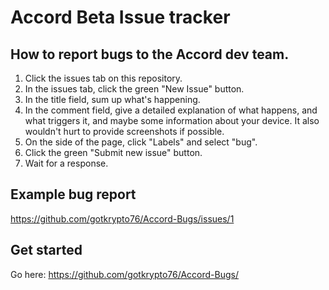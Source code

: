 # Accord Beta Issue tracker


## How to report bugs to the Accord dev team.
  1. Click the issues tab on this repository.
  2. In the issues tab, click the green "New Issue" button.
  3. In the title field, sum up what's happening.
  4. In the comment field, give a detailed explanation of what happens, and what triggers it, and maybe some information about your device. It also wouldn't hurt to provide screenshots if possible.
  5. On the side of the page, click "Labels" and select "bug".
  6. Click the green "Submit new issue" button.
  7. Wait for a response.

## Example bug report
  https://github.com/gotkrypto76/Accord-Bugs/issues/1
## Get started
  Go here: https://github.com/gotkrypto76/Accord-Bugs/
